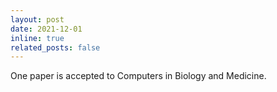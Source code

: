 ```yaml
---
layout: post
date: 2021-12-01
inline: true
related_posts: false
---
```


One paper is accepted to Computers in Biology and Medicine.
